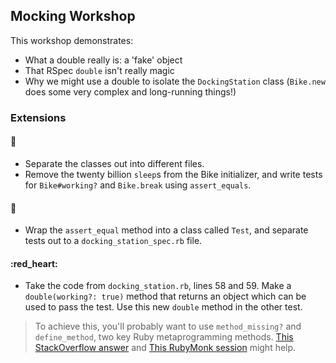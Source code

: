 ## Mocking Workshop

This workshop demonstrates:

- What a double really is: a 'fake' object
- That RSpec `double` isn't really magic
- Why we might use a double to isolate the `DockingStation` class (`Bike.new` does some very complex and long-running things!)

### Extensions

#### :green_heart:

- Separate the classes out into different files.
- Remove the twenty billion `sleep`s from the Bike initializer, and write tests for `Bike#working?` and `Bike.break` using `assert_equals`.

#### :yellow_heart:

- Wrap the `assert_equal` method into a class called `Test`, and separate tests out to a `docking_station_spec.rb` file.

#### :red_heart:

- Take the code from `docking_station.rb`, lines 58 and 59. Make a `double(working?: true)` method that returns an object which can be used to pass the test. Use this new `double` method in the other test.

> To achieve this, you'll probably want to use `method_missing?` and `define_method`, two key Ruby metaprogramming methods. [This StackOverflow answer](https://stackoverflow.com/questions/38233060/define-method-how-to-dynamically-create-methods-with-arguments) and [This RubyMonk session](http://rubymonk.com/learning/books/2-metaprogramming-ruby/chapters/25-dynamic-methods/lessons/72-define-method) might help.